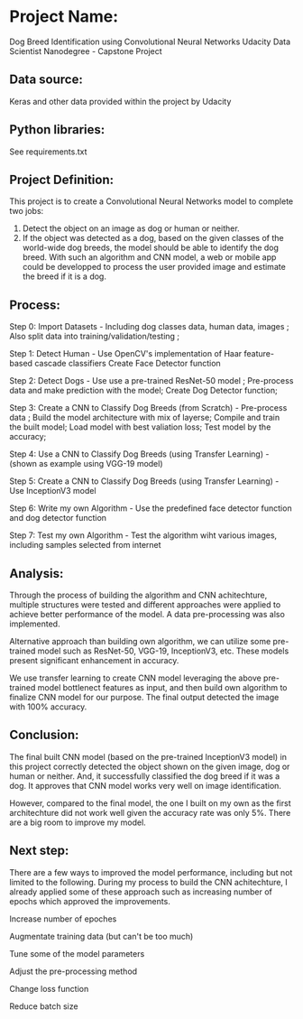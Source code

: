 # Project Name: 
   Dog Breed Identification using Convolutional Neural Networks
   Udacity Data Scientist Nanodegree - Capstone Project


## Data source:
   Keras and other data provided within the project by Udacity 


## Python libraries:
   See requirements.txt    


## Project Definition:
   This project is to create a Convolutional Neural Networks model to complete two jobs:
   1. Detect the object on an image as dog or human or neither. 
   2. If the object was detected as a dog, based on the given classes of the world-wide dog breeds, the model should be able to identify the dog breed. 
   With such an algorithm and CNN model, a web or mobile app could be developped to process the user provided image and estimate the breed if it is a dog. 
   
   
## Process:
  Step 0: Import Datasets - 
  Including dog classes data, human data, images ;
  Also split data into training/validation/testing ;
      
  Step 1: Detect Human - 
      Use OpenCV's implementation of Haar feature-based cascade classifiers 
      Create Face Detector function
      
  Step 2: Detect Dogs - 
      Use use a pre-trained ResNet-50 model ;
      Pre-process data and make prediction with the model;
      Create Dog Detector function;
      
  Step 3: Create a CNN to Classify Dog Breeds (from Scratch) - 
      Pre-process data ;
      Build the model architecture with mix of layerse;
      Compile and train the built model;
      Load model with best valiation loss;
      Test model by the accuracy;
      
  Step 4: Use a CNN to Classify Dog Breeds (using Transfer Learning) - 
      (shown as example using VGG-19 model)
      
  Step 5: Create a CNN to Classify Dog Breeds (using Transfer Learning) - 
       Use InceptionV3 model
       
  Step 6: Write my own Algorithm - 
       Use the predefined face detector function and dog detector function  
       
  Step 7: Test my own Algorithm - 
       Test the algorithm wiht various images, including samples selected from internet


## Analysis:
   Through the process of building the algorithm and CNN achitechture, multiple structures were tested and different approaches were applied to achieve better performance of the model. A data pre-processing was also implemented. 
   
  Alternative approach than building own algorithm, we can utilize some pre-trained model such as ResNet-50, VGG-19, InceptionV3, etc. These models present significant enhancement in accuracy. 
   
   We use transfer learning to create CNN model leveraging the above pre-trained model bottlenect features as input, and then build own algorithm to finalize CNN model for our purpose. The final output detected the image with 100% accuracy.


## Conclusion:
   The final built CNN model (based on the pre-trained InceptionV3 model) in this project correctly detected the object shown on the given image, dog or human or neither. And, it successfully classified the dog breed if it was a dog. It approves that CNN model works very well on image identification. 
   
   However, compared to the final model, the one I built on my own as the first architechture did not work well given the accuracy rate was only 5%. There are a big room to improve my model.
   
   
## Next step:
   There are a few ways to improved the model performance, including but not limited to the following. During my process to build the CNN achitechture, I already applied some of these approach such as increasing number of epochs which approved the improvements.
   
   Increase number of epoches  
   
   Augmentate training data (but can't be too much)
   
   Tune some of the model parameters
   
   Adjust the pre-processing method
   
   Change loss function
   
   Reduce batch size
   
